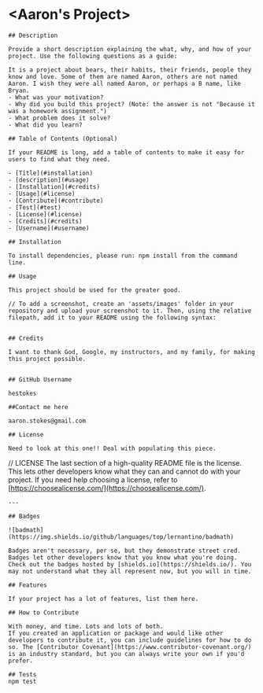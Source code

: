 # <Aaron's Project>

    ## Description
    
    Provide a short description explaining the what, why, and how of your project. Use the following questions as a guide:
    
    It is a project about bears, their habits, their friends, people they know and love. Some of them are named Aaron, others are not named Aaron. I wish they were all named Aaron, or perhaps a B name, like Bryan.
    - What was your motivation?
    - Why did you build this project? (Note: the answer is not "Because it was a homework assignment.")
    - What problem does it solve?
    - What did you learn?
    
    ## Table of Contents (Optional)
    
    If your README is long, add a table of contents to make it easy for users to find what they need.
    
    - [Title](#installation)
    - [description](#usage)
    - [Installation](#credits)
    - [Usage](#license)
    - [Contribute](#contribute)
    - [Test](#test)
    - [License](#license)
    - [Credits](#credits)
    - [Username](#username)
    
    ## Installation
    
    To install dependencies, please run: npm install from the command line.
    
    ## Usage
    
    This project should be used for the greater good.
    
    // To add a screenshot, create an 'assets/images' folder in your repository and upload your screenshot to it. Then, using the relative filepath, add it to your README using the following syntax:
    
    
    ## Credits
    
    I want to thank God, Google, my instructors, and my family, for making this project possible.

    
    ## GitHub Username

    hestokes

    ##Contact me here

    aaron.stokes@gmail.com

    ## License
    
    Need to look at this one!! Deal with populating this piece.
// LICENSE
    The last section of a high-quality README file is the license. This lets other developers know what they can and cannot do with your project. If you need help choosing a license, refer to [https://choosealicense.com/](https://choosealicense.com/).
    
    ---
    
    ## Badges
    
    ![badmath](https://img.shields.io/github/languages/top/lernantino/badmath)
    
    Badges aren't necessary, per se, but they demonstrate street cred. Badges let other developers know that you know what you're doing. Check out the badges hosted by [shields.io](https://shields.io/). You may not understand what they all represent now, but you will in time.
    
    ## Features
    
    If your project has a lot of features, list them here.
    
    ## How to Contribute
    
    With money, and time. Lots and lots of both.
    If you created an application or package and would like other developers to contribute it, you can include guidelines for how to do so. The [Contributor Covenant](https://www.contributor-covenant.org/) is an industry standard, but you can always write your own if you'd prefer.
    
    ## Tests
    npm test
    